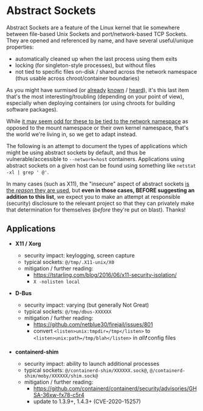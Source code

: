 # Abstract Sockets

Abstract Sockets are a feature of the Linux kernel that lie somewhere between file-based Unix Sockets and port/network-based TCP Sockets.  They are opened and referenced by name, and have several useful/unique properties:

- automatically cleaned up when the last process using them exits
- locking (for singleton-style processes), but without files
- not tied to specific files on-disk / shared across the network namespace (thus usable across chroot/container boundaries)

As you might have surmised (or [already](https://github.com/moby/moby/issues/14767) [known](https://docs.docker.com/engine/reference/run/#network-host) / [heard](https://medium.com/nttlabs/dont-use-host-network-namespace-f548aeeef575)), it's this last item that's the most interesting/troubling (depending on your point of view), especially when deploying containers (or using chroots for building software packages).

While [it may seem odd for these to be tied to the network namespace](https://github.com/containers/bubblewrap/issues/330#issuecomment-533792265) as opposed to the mount namespace or their own kernel namespace, that's the world we're living in, so we get to adapt instead.

The following is an attempt to document the types of applications which might be using abstract sockets by default, and thus be vulnerable/accessible to `--network=host` containers.  Applications using abstract sockets on a given host can be found using something like `netstat -xl | grep ' @'`.

In many cases (such as X11), the "insecure" aspect of abstract sockets [is the *reason* they are used](https://tstarling.com/blog/2016/06/x11-security-isolation/), but **even in those cases, BEFORE suggesting an addition to this list**, we expect you to make an attempt at responsible (security) disclosure to the relevant project so that they can privately make that determination for themselves (*before* they're put on blast).  Thanks!

## Applications

- **X11 / Xorg**
  - security impact: keylogging, screen capture
  - typical sockets: `@/tmp/.X11-unix/X0`
  - mitigation / further reading:
    - https://tstarling.com/blog/2016/06/x11-security-isolation/
    - `X -nolisten local`

- **D-Bus**
  - security impact: varying (but generally Not Great)
  - typical sockets: `@/tmp/dbus-XXXXXX`
  - mitigation / further reading:
    - https://github.com/netblue30/firejail/issues/801
    - convert `<listen>unix:tmpdir=/tmp</listen>` to `<listen>unix:path=/tmp/blah</listen>` in *all❗* config files

- **containerd-shim**
  - security impact: ability to launch additional processes
  - typical sockets: `@/containerd-shim/XXXXXX.sock@`, `@/containerd-shim/moby/XXXXXX/shim.sock@`
  - mitigation / further reading:
    - https://github.com/containerd/containerd/security/advisories/GHSA-36xw-fx78-c5r4
    - update to 1.3.9+, 1.4.3+ (CVE-2020-15257)
